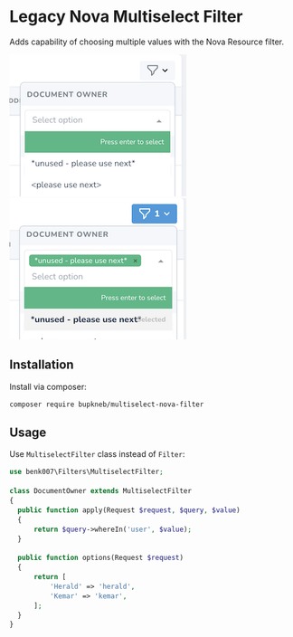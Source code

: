 # Legacy Nova Multiselect Filter

Adds capability of choosing multiple values with the Nova Resource filter.

![Nova Multiselect Field](./screenshot.png)
![Nova Multiselect Field](./screenshot2.png)

## Installation

Install via composer:

```bash
composer require bupkneb/multiselect-nova-filter
```

## Usage

Use `MultiselectFilter` class instead of `Filter`:

```php
use benk007\Filters\MultiselectFilter;

class DocumentOwner extends MultiselectFilter
{
  public function apply(Request $request, $query, $value)
  {
      return $query->whereIn('user', $value);
  }

  public function options(Request $request)
  {
      return [
          'Herald' => 'herald',
          'Kemar' => 'kemar',
      ];
  }
}
```
